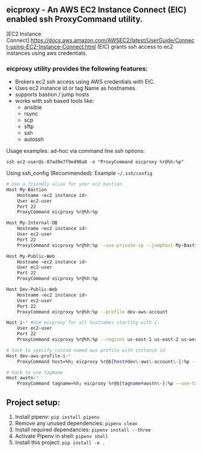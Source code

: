## eicproxy - An AWS EC2 Instance Connect (EIC) enabled ssh ProxyCommand utility.

[EC2 Instance Connect]:https://docs.aws.amazon.com/AWSEC2/latest/UserGuide/Connect-using-EC2-Instance-Connect.html (EIC) grants ssh access to ec2 instances using aws credentials.

### eicproxy utility provides the following features:
* Brokers ec2 ssh access using AWS credentials with EIC.
* Uses ec2 instance id or tag Name as hostnames.
* supports bastion / jump hosts
* works with ssh based tools like:
    * ansible
    * rsync
    * scp
    * sftp
    * ssh
    * autossh

Usage examples:
ad-hoc via command line ssh options:

`ssh ec2-user@i-87ad9e7f9ed90a8 -o "ProxyCommand eicproxy %r@%h:%p"`

Using ssh_config (Recommended):
Example `~/.ssh/config`

```bash
# Use a friendly alias for your ec2 bastion
Host My-Bastion
    Hostname <ec2 instance id>
    User ec2-user
    Port 22
    ProxyCommand eicproxy %r@%h:%p

Host My-Internal-DB
    Hostname <ec2 instance id>
    User ec2-user
    Port 22
    ProxyCommand eicproxy %r@%h:%p --use-private-ip --jumphost My-Bastion

Host My-Public-Web
    Hostname <ec2 instance id>
    User ec2-user
    Port 22
    ProxyCommand eicproxy %r@%h:%p

Host Dev-Public-Web
    Hostname <ec2 instance id>
    User ec2-user
    Port 22
    ProxyCommand eicproxy %r@%h:%p --profile dev-aws-account

Host i-* #Use eicproxy for all hostnames starting with i- 
    User ec2-user
    Port 22
    ProxyCommand eicproxy %r@%h:%p --regions us-east-1 us-east-2 us-west-1

# hack to specify custom named aws profile with instance id
Host dev-aws-profile-i-*
    ProxyCommand host=%h; eicproxy %r@${host#dev\-aws\-account\-}:%p --profile ${host%\-i*}

# hack to use tagName
Host awstn-*
    ProxyCommand tagname=%h; eicproxy %r@${tagname#awstn\-}:%p --use-tag-name
```


## Project setup:
1. Install pipenv: `pip install pipenv`
2. Remove any unused dependencies: `pipenv clean` 
3. Install required dependancies: `pipenv install --three`
4. Activate Pipenv in shell: `pipenv shell`
5. Install this project: `pip install -e .`
